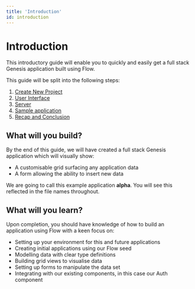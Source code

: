```yaml
---
title: 'Introduction'
id: introduction
---
```


# Introduction

This introductory guide will enable you to quickly and easily get a full stack Genesis application built using Flow.

This guide will be split into the following steps:

1. [Create New Project](/flow/quick-start/create-project/)
2. [User Interface](/flow/quick-start/user-interface/)
3. [Server](/flow/quick-start/server)
4. [Sample application](/flow/quick-start/add-features)
5. [Recap and Conclusion](/flow/quick-start/summary)

## What will you build?

By the end of this guide, we will have created a full stack Genesis application which will visually show:
- A customisable grid surfacing any application data
- A form allowing the ability to insert new data

We are going to call this example application **alpha**. You will see this reflected in the file names throughout.


## What will you learn?

Upon completion, you should have knowledge of how to build an application using Flow with a keen focus on:
- Setting up your environment for this and future applications
- Creating initial applications using our Flow seed
- Modelling data with clear type definitions
- Building grid views to visualise data
- Setting up forms to manipulate the data set
- Integrating with our existing components, in this case our Auth component 